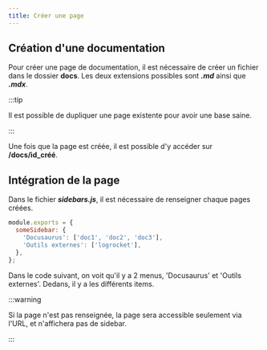 ```yaml
---
title: Créer une page
---
```


## Création d'une documentation

Pour créer une page de documentation, il est nécessaire de créer un fichier dans le dossier **docs**.
Les deux extensions possibles sont **_.md_** ainsi que **_.mdx_**.

:::tip

Il est possible de dupliquer une page existente pour avoir une base saine.

:::

Une fois que la page est créée, il est possible d'y accéder sur **/docs/id_créé**.

## Intégration de la page

Dans le fichier **_sidebars.js_**, il est nécessaire de renseigner chaque pages créées.

```javascript
module.exports = {
  someSidebar: {
    'Docusaurus': ['doc1', 'doc2', 'doc3'],
    'Outils externes': ['logrocket'],
  },
};
```

Dans le code suivant, on voit qu'il y a 2 menus, 'Docusaurus' et 'Outils externes'.
Dedans, il y a les différents items.

:::warning

Si la page n'est pas renseignée, la page sera accessible seulement via l'URL, et n'affichera pas de sidebar.

:::
